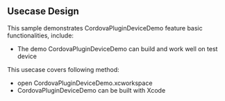 ## Usecase Design

This sample demonstrates CordovaPluginDeviceDemo feature basic functionalities, include:

* The demo CordovaPluginDeviceDemo can build and work well on test device

This usecase covers following method:

* open CordovaPluginDeviceDemo.xcworkspace
* CordovaPluginDeviceDemo can be built with Xcode
